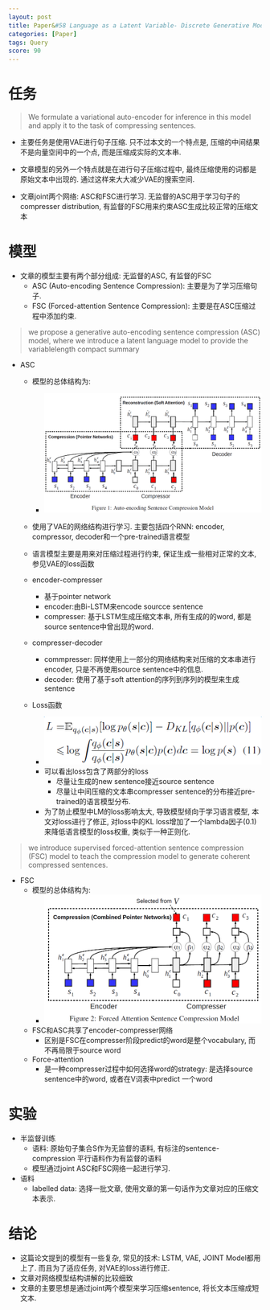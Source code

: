 ```yaml
---
layout: post
title: Paper&#58 Language as a Latent Variable- Discrete Generative Models for Sentence Compression
categories: [Paper]
tags: Query
score: 90
---
```




# 任务

> We formulate a variational auto-encoder for inference in this model and apply it to the task of compressing sentences.

* 主要任务是使用VAE进行句子压缩. 只不过本文的一个特点是, 压缩的中间结果不是向量空间中的一个点, 而是压缩成实际的文本串.

* 文章模型的另外一个特点就是在进行句子压缩过程中, 最终压缩使用的词都是原始文本中出现的. 通过这样来大大减少VAE的搜索空间.

* 文章joint两个网络: ASC和FSC进行学习. 无监督的ASC用于学习句子的compresser distribution, 有监督的FSC用来约束ASC生成比较正常的压缩文本


# 模型

* 文章的模型主要有两个部分组成: 无监督的ASC, 有监督的FSC
	- ASC (Auto-encoding Sentence Compression): 主要是为了学习压缩句子.
	- FSC (Forced-attention Sentence Compression): 主要是在ASC压缩过程中添加约束.

> we propose a generative auto-encoding sentence compression (ASC) model, where we introduce a latent language model to provide the variablelength compact summary

* ASC
	- 模型的总体结构为:
		* <img src="../../images/asc.png" />
	- 使用了VAE的网络结构进行学习. 主要包括四个RNN: encoder, compressor, decoder和一个pre-trained语言模型
	- 语言模型主要是用来对压缩过程进行约束, 保证生成一些相对正常的文本, 参见VAE的loss函数
	- encoder-compresser
		* 基于pointer network
		* encoder:由Bi-LSTM来encode sourcce sentence
		* compresser: 基于LSTM生成压缩文本串, 所有生成的的word, 都是source sentence中曾出现的word.
	- compresser-decoder
		* commpresser: 同样使用上一部分的网络结构来对压缩的文本串进行encoder, 只是不再使用source sentence中的信息.
		* decoder: 使用了基于soft attention的序列到序列的模型来生成sentence

	- Loss函数
		* <img src="../../images/asc-loss.png" />		
		* 可以看出loss包含了两部分的loss
			+ 尽量让生成的new sentence接近source sentence
			+ 尽量让中间压缩的文本串compresser sentence的分布接近pre-trained的语言模型分布.
		* 为了防止模型中LM的loss影响太大, 导致模型倾向于学习语言模型, 本文对loss进行了修正, 对loss中的KL loss增加了一个lambda因子(0.1)来降低语言模型的loss权重, 类似于一种正则化.


> we introduce supervised forced-attention sentence compression (FSC) model to teach the compression model to generate coherent compressed sentences.

* FSC
	- 模型的总体结构为: 
		* <img src="../../images/fsc.png" />
	- FSC和ASC共享了encoder-compresser网络
		* 区别是FSC在compresser阶段predict的word是整个vocabulary, 而不再局限于source word
	- Force-attention
		* 是一种compresser过程中如何选择word的strategy: 是选择source sentence中的word, 或者在V词表中predict 一个word

# 实验
* 半监督训练
	- 语料: 原始句子集合S作为无监督的语料, 有标注的sentence-compression 平行语料作为有监督的语料
	- 模型通过joint ASC和FSC网络一起进行学习.
* 语料
	- labelled data: 选择一批文章, 使用文章的第一句话作为文章对应的压缩文本表示.


# 结论

* 这篇论文提到的模型有一些复杂, 常见的技术: LSTM, VAE, JOINT Model都用上了. 而且为了适应任务, 对VAE的loss进行修正. 
* 文章对网络模型结构讲解的比较细致
* 文章的主要思想是通过joint两个模型来学习压缩sentence, 将长文本压缩成短文本.